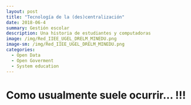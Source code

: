 ```yaml
--- 
layout: post
title: "Tecnología de la (des)centralización"
date: 2018-06-4
summary: Gestión escolar
description: Una historia de estudiantes y computadoras
image: /img/Red_IIEE_UGEL_DRELM_MINEDU.png
image-sm: /img/Red_IIEE_UGEL_DRELM_MINEDU.png
categories:
  - Open Data
  - Open Goverment
  - System education
---
```


# Como usualmente suele ocurrir... !!! 